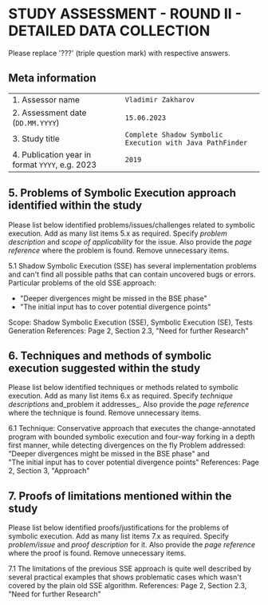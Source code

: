 # STUDY ASSESSMENT - ROUND II - DETAILED DATA COLLECTION

Please replace '???' (triple question mark) with respective answers.

## Meta information

|                                                 |                                                           |
|-------------------------------------------------|-----------------------------------------------------------|
| 1. Assessor name                                | `Vladimir Zakharov`                                       |
| 2. Assessment date (`DD.MM.YYYY`)               | `15.06.2023`                                              | 
| 3. Study title                                  | `Complete Shadow Symbolic Execution with Java PathFinder` |
| 4. Publication year in format `YYYY`, e.g. 2023 | `2019`                                                    |

## 5. Problems of Symbolic Execution approach identified within the study

Please list below identified problems/issues/challenges related to symbolic
execution. Add as many list items 5.x as required. Specify _problem description_
and _scope of applicability_ for the issue. Also provide the _page reference_
where the problem is found. Remove unnecessary items.

5.1 Shadow Symbolic Execution (SSE) has several implementation problems and
can't find all possible paths that can contain uncovered bugs or errors.
Particular problems of the old SSE approach:

- "Deeper divergences might be missed in the BSE phase"
- "The initial input has to cover potential divergence points"

Scope: Shadow Symbolic Execution (SSE), Symbolic Execution (SE), Tests
Generation
References: Page 2, Section 2.3, "Need for further Research"

## 6. Techniques and methods of symbolic execution suggested within the study

Please list below identified techniques or methods related to symbolic
execution. Add as many list items 6.x as required. Specify _technique
descriptions_ and_problem it addresses_. Also provide the _page reference_ where
the technique is found. Remove unnecessary items.

6.1 Technique: Conservative approach that executes the change-annotated program
with bounded symbolic execution and four-way forking in a depth first manner,
while detecting divergences on the fly
Problem addressed: "Deeper divergences might be missed in the BSE phase" and  
"The initial input has to cover potential divergence points"
References: Page 2, Section 3, "Approach"

## 7. Proofs of limitations mentioned within the study

Please list below identified proofs/justifications for the problems of symbolic
execution. Add as many list items 7.x as required. Specify _problem/issue_ and
_proof description_ for it. Also provide the _page reference_ where the proof is
found. Remove unnecessary items.

7.1 The limitations of the previous SSE approach is quite well described by
several practical examples that shows problematic cases which wasn't covered by
the plain old SSE algorithm.
References: Page 2, Section 2.3, "Need for further Research"
